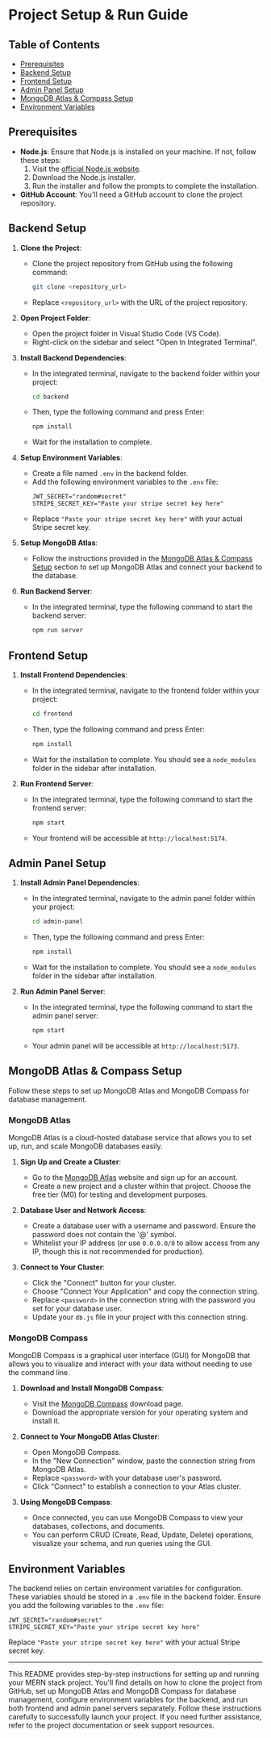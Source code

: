 # Project Setup & Run Guide

## Table of Contents
- [Prerequisites](#prerequisites)
- [Backend Setup](#backend-setup)
- [Frontend Setup](#frontend-setup)
- [Admin Panel Setup](#admin-panel-setup)
- [MongoDB Atlas & Compass Setup](#mongodb-atlas--compass-setup)
- [Environment Variables](#environment-variables)

## Prerequisites
- **Node.js**: Ensure that Node.js is installed on your machine. If not, follow these steps:
  1. Visit the [official Node.js website](https://nodejs.org/en/download/).
  2. Download the Node.js installer.
  3. Run the installer and follow the prompts to complete the installation.
- **GitHub Account**: You'll need a GitHub account to clone the project repository.

## Backend Setup
1. **Clone the Project**:
   - Clone the project repository from GitHub using the following command:
     ```bash
     git clone <repository_url>
     ```
   - Replace `<repository_url>` with the URL of the project repository.

2. **Open Project Folder**:
   - Open the project folder in Visual Studio Code (VS Code).
   - Right-click on the sidebar and select "Open In Integrated Terminal".

3. **Install Backend Dependencies**:
   - In the integrated terminal, navigate to the backend folder within your project:
     ```bash
     cd backend
     ```
   - Then, type the following command and press Enter:
     ```bash
     npm install
     ```
   - Wait for the installation to complete.

4. **Setup Environment Variables**:
   - Create a file named `.env` in the backend folder.
   - Add the following environment variables to the `.env` file:
     ```plaintext
     JWT_SECRET="random#secret"
     STRIPE_SECRET_KEY="Paste your stripe secret key here"
     ```
   - Replace `"Paste your stripe secret key here"` with your actual Stripe secret key.

5. **Setup MongoDB Atlas**:
   - Follow the instructions provided in the [MongoDB Atlas & Compass Setup](#mongodb-atlas--compass-setup) section to set up MongoDB Atlas and connect your backend to the database.

6. **Run Backend Server**:
   - In the integrated terminal, type the following command to start the backend server:
     ```bash
     npm run server
     ```

## Frontend Setup
1. **Install Frontend Dependencies**:
   - In the integrated terminal, navigate to the frontend folder within your project:
     ```bash
     cd frontend
     ```
   - Then, type the following command and press Enter:
     ```bash
     npm install
     ```
   - Wait for the installation to complete. You should see a `node_modules` folder in the sidebar after installation.

2. **Run Frontend Server**:
   - In the integrated terminal, type the following command to start the frontend server:
     ```bash
     npm start
     ```
   - Your frontend will be accessible at `http://localhost:5174`.

## Admin Panel Setup
1. **Install Admin Panel Dependencies**:
   - In the integrated terminal, navigate to the admin panel folder within your project:
     ```bash
     cd admin-panel
     ```
   - Then, type the following command and press Enter:
     ```bash
     npm install
     ```
   - Wait for the installation to complete. You should see a `node_modules` folder in the sidebar after installation.

2. **Run Admin Panel Server**:
   - In the integrated terminal, type the following command to start the admin panel server:
     ```bash
     npm start
     ```
   - Your admin panel will be accessible at `http://localhost:5173`.

## MongoDB Atlas & Compass Setup
Follow these steps to set up MongoDB Atlas and MongoDB Compass for database management.

### MongoDB Atlas
MongoDB Atlas is a cloud-hosted database service that allows you to set up, run, and scale MongoDB databases easily.

1. **Sign Up and Create a Cluster**:
   - Go to the [MongoDB Atlas](https://www.mongodb.com/cloud/atlas) website and sign up for an account.
   - Create a new project and a cluster within that project. Choose the free tier (M0) for testing and development purposes.

2. **Database User and Network Access**:
   - Create a database user with a username and password. Ensure the password does not contain the '@' symbol.
   - Whitelist your IP address (or use `0.0.0.0/0` to allow access from any IP, though this is not recommended for production).

3. **Connect to Your Cluster**:
   - Click the "Connect" button for your cluster.
   - Choose "Connect Your Application" and copy the connection string.
   - Replace `<password>` in the connection string with the password you set for your database user.
   - Update your `db.js` file in your project with this connection string.

### MongoDB Compass
MongoDB Compass is a graphical user interface (GUI) for MongoDB that allows you to visualize and interact with your data without needing to use the command line.

1. **Download and Install MongoDB Compass**:
   - Visit the [MongoDB Compass](https://www.mongodb.com/products/compass) download page.
   - Download the appropriate version for your operating system and install it.

2. **Connect to Your MongoDB Atlas Cluster**:
   - Open MongoDB Compass.
   - In the "New Connection" window, paste the connection string from MongoDB Atlas.
   - Replace `<password>` with your database user's password.
   - Click "Connect" to establish a connection to your Atlas cluster.

3. **Using MongoDB Compass**:
   - Once connected, you can use MongoDB Compass to view your databases, collections, and documents.
   - You can perform CRUD (Create, Read, Update, Delete) operations, visualize your schema, and run queries using the GUI.

## Environment Variables
The backend relies on certain environment variables for configuration. These variables should be stored in a `.env` file in the backend folder. Ensure you add the following variables to the `.env` file:

```plaintext
JWT_SECRET="random#secret"
STRIPE_SECRET_KEY="Paste your stripe secret key here"
```

Replace `"Paste your stripe secret key here"` with your actual Stripe secret key.

---

This README provides step-by-step instructions for setting up and running your MERN stack project. You'll find details on how to clone the project from GitHub, set up MongoDB Atlas and MongoDB Compass for database management, configure environment variables for the backend, and run both frontend and admin panel servers separately. Follow these instructions carefully to successfully launch your project. If you need further assistance, refer to the project documentation or seek support resources.

